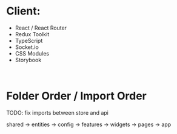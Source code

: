 # Client:

- React / React Router
- Redux Toolkit
- TypeScript
- Socket.io
- CSS Modules
- Storybook

<br />

# Folder Order / Import Order

TODO: fix imports between store and api

shared → entities → config → features → widgets → pages → app
